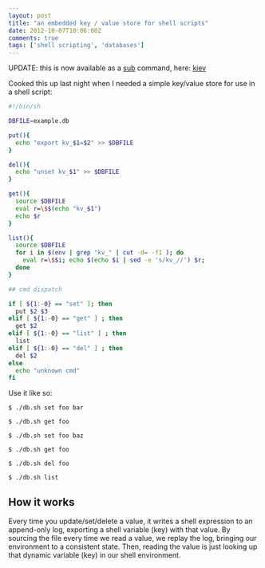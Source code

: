 ```yaml
---
layout: post
title: "an embedded key / value store for shell scripts"
date: 2012-10-07T10:06:00Z
comments: true
tags: ['shell scripting', 'databases']
---
```


UPDATE: this is now available as a [sub](http://github.com/37signals/sub) command, here: [kiev](http://github.com/capotej/kiev)

Cooked this up last night when I needed a simple key/value store for use in a shell script:

```sh db.sh
#!/bin/sh

DBFILE=example.db

put(){
  echo "export kv_$1=$2" >> $DBFILE
}

del(){
  echo "unset kv_$1" >> $DBFILE
}

get(){
  source $DBFILE
  eval r=\$$(echo "kv_$1")
  echo $r
}

list(){
  source $DBFILE
  for i in $(env | grep "kv_" | cut -d= -f1 ); do
    eval r=\$$i; echo $(echo $i | sed -e 's/kv_//') $r;
  done
}

## cmd dispatch

if [ ${1:-0} == "set" ]; then
  put $2 $3
elif [ ${1:-0} == "get" ] ; then
  get $2
elif [ ${1:-0} == "list" ] ; then
  list
elif [ ${1:-0} == "del" ] ; then
  del $2
else
  echo "unknown cmd"
fi
```

Use it like so:


`$ ./db.sh set foo bar`

`$ ./db.sh get foo`

`$ ./db.sh set foo baz`

`$ ./db.sh get foo`

`$ ./db.sh del foo`

`$ ./db.sh list`


## How it works

Every time you update/set/delete a value, it writes a shell expression to an append-only log,
exporting a shell variable (key) with that value. By sourcing the file every time we read a value, we
replay the log, bringing our environment to a consistent state. Then, reading the value is just looking
up that dynamic variable (key) in our shell environment.

